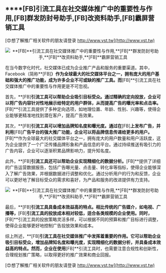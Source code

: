 ## ****[FB]**引流工具在社交媒体推广中的重要性与作用,**[FB]**群发防封号助手,**[FB]**改资料助手,**[FB]**霸屏营销工具**

[😍想了解推广相关软件的朋友请登录 http://www.vst.tw](http://www.vst.tw)

 <center><img src="https://vst.tw/MP4/tuiguang/png/0.png" alt="**[FB]**引流工具在社交媒体推广中的重要性与作用,**[FB]**群发防封号助手,**[FB]**改资料助手,**[FB]**霸屏营销工具"></center>

在当今数字化时代，社交媒体已成为企业推广产品和服务的重要渠道。其中，Facebook（简称**[FB]**）作为全球最大的社交媒体平台之一，拥有庞大的用户基础和强大的推广功能，成为许多企业不可或缺的推广工具。而**[FB]**引流工具在社交媒体推广中的重要性与作用更是不可忽视。

首先，**[FB]**引流工具可以帮助企业吸引目标受众。通过精确的定向投放，企业可以将广告内容针对性地展示给特定的用户群体，从而提高广告的曝光率和点击率。**[FB]**引流工具提供了多种定向选项，如地理位置、年龄、性别、兴趣等，使得企业能够更精准地找到潜在客户，提高广告效果。

其次，**[FB]**引流工具可以增加品牌知名度和曝光度。通过在**[FB]**上发布广告，并利用**[FB]**广告平台的强大推广功能，企业可以将品牌信息传递给更多的用户。**[FB]**作为全球最大的社交媒体平台之一，拥有庞大的用户数量和用户活跃度，这为企业提供了一个广泛传播品牌形象和产品信息的平台。通过持续推送有吸引力的广告内容，企业可以逐渐积累品牌影响力，提升知名度。

此外，**[FB]**引流工具还可以帮助企业实现精细化的数据分析。**[FB]**提供了详细的广告运营数据报告，包括广告曝光量、点击量、转化率等指标，使得企业能够深入了解广告效果，并根据数据进行调整和优化。通过分析用户的行为和反馈，企业可以更好地了解目标受众的需求和喜好，为产品和服务的改进提供有力支持。

 <center><img src="https://vst.tw/MP4/tuiguang/png/6.png" alt="**[FB]**引流工具在社交媒体推广中的重要性与作用,**[FB]**群发防封号助手,**[FB]**改资料助手,**[FB]**霸屏营销工具"></center>

最后，**[FB]**引流工具具备成本效益高的特点。相比传统的广告媒介，如电视、广播等，**[FB]**引流工具的投放成本相对较低，适合各类规模的企业使用。同时，**[FB]**引流工具的投放策略灵活多样，可以根据不同的预算和推广目标进行调整，使得企业能够更好地控制广告投放效果和成本。

综上所述，**[FB]**引流工具在社交媒体推广中发挥着重要的作用。它可以帮助企业吸引目标受众，增加品牌知名度和曝光度，实现精细化的数据分析，并具备成本效益高的特点。然而，企业在使用**[FB]**引流工具时，也需要注意合规性和创新性，合理规划推广策略，以取得更好的推广效果和商业回报。

[😍想了解推广相关软件的朋友请登录 http://www.vst.tw](http://www.vst.tw)



